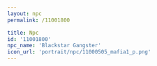 ```yaml
---
layout: npc
permalink: /11001800

title: Npc
id: '11001800'
npc_name: 'Blackstar Gangster'
icon_url: 'portrait/npc/11000505_mafia1_p.png'
---
```

